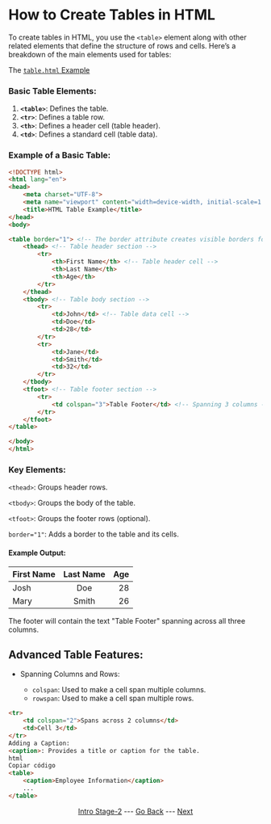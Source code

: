 # How to Create Tables in HTML

To create tables in HTML, you use the `<table>` element along with other related elements that define the structure of rows and cells. Here’s a breakdown of the main elements used for tables:

The [`table.html` Example](/Stage-2/documents/table-html/tables.html)

### Basic Table Elements:
1. **`<table>`**: Defines the table.
2. **`<tr>`**: Defines a table row.
3. **`<th>`**: Defines a header cell (table header).
4. **`<td>`**: Defines a standard cell (table data).

### Example of a Basic Table:

```html
<!DOCTYPE html>
<html lang="en">
<head>
    <meta charset="UTF-8">
    <meta name="viewport" content="width=device-width, initial-scale=1.0">
    <title>HTML Table Example</title>
</head>
<body>

<table border="1"> <!-- The border attribute creates visible borders for table and cells -->
    <thead> <!-- Table header section -->
        <tr>
            <th>First Name</th> <!-- Table header cell -->
            <th>Last Name</th>
            <th>Age</th>
        </tr>
    </thead>
    <tbody> <!-- Table body section -->
        <tr>
            <td>John</td> <!-- Table data cell -->
            <td>Doe</td>
            <td>28</td>
        </tr>
        <tr>
            <td>Jane</td>
            <td>Smith</td>
            <td>32</td>
        </tr>
    </tbody>
    <tfoot> <!-- Table footer section -->
        <tr>
            <td colspan="3">Table Footer</td> <!-- Spanning 3 columns -->
        </tr>
    </tfoot>
</table>

</body>
</html>
```

### Key Elements:
`<thead>`: Groups header rows.

`<tbody>`: Groups the body of the table.

`<tfoot>`: Groups the footer rows (optional).

`border="1"`: Adds a border to the table and its cells.

#### Example Output:

| First Name    | Last Name     |  Age  |
| ------------- |:-------------:| -----:|
| Josh          | Doe           | 28    |
| Mary          | Smith         |   26  |

The footer will contain the text "Table Footer" spanning across all three columns.

## Advanced Table Features:

- Spanning Columns and Rows:

    - `colspan`: Used to make a cell span multiple columns.
    - `rowspan`: Used to make a cell span multiple rows.

```html
<tr>
    <td colspan="2">Spans across 2 columns</td>
    <td>Cell 3</td>
</tr>
Adding a Caption:
<caption>: Provides a title or caption for the table.
html
Copiar código
<table>
    <caption>Employee Information</caption>
    ...
</table>
```

<div align="center">


[Intro Stage-2](/Stage-2/) --- [Go Back](/Stage-2/My-First-Page.md)  ---  [Next](/Stage-2/Forms-in-HTML.md)

</div>
